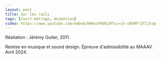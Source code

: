 ```yaml
---
layout: post
title: Sur les rails
tags: [Court-métrage, Animation]
video: https://www.youtube.com/embed/KW6xvPEWSiM?si=iV-uR5MFrZYIJtop
---
```


Réaliation : Jérémy Guiter, 2011.

Remise en musique et sound design. Épreuve d'admissibilité au MAAAV.  
Avril 2024.
